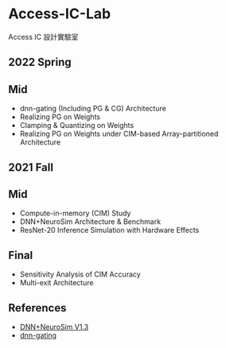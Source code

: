 # Access-IC-Lab
Access IC 設計實驗室
## 2022 Spring
Mid
---
* dnn-gating (Including PG & CG) Architecture
* Realizing PG on Weights
* Clamping & Quantizing on Weights
* Realizing PG on Weights under CIM-based Array-partitioned Architecture

## 2021 Fall
Mid
---
* Compute-in-memory (CIM) Study
* DNN+NeuroSim Architecture & Benchmark
* ResNet-20 Inference Simulation with Hardware Effects

Final
---
* Sensitivity Analysis of CIM Accuracy
* Multi-exit Architecture

## References
* [DNN+NeuroSim V1.3](https://github.com/neurosim/DNN_NeuroSim_V1.3)
* [dnn-gating](https://github.com/cornell-zhang/dnn-gating)
